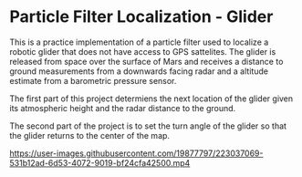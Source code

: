 # Particle Filter Localization - Glider

This is a practice implementation of a particle filter used to localize a robotic glider that does not have access to
GPS sattelites. The glider is released from space over the surface of Mars and receives a distance to ground measurements
from a downwards facing radar and a altitude estimate from a barometric pressure sensor.

The first part of this project determiens the next location of the glider given its atmospheric height and the radar distance to the ground.

The second part of the project is to set the turn angle of the glider so that the glider returns to the center of the map.

https://user-images.githubusercontent.com/19877797/223037069-531b12ad-6d53-4072-9019-bf24cfa42500.mp4

